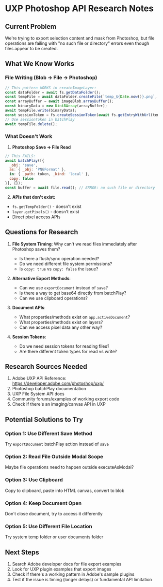 # UXP Photoshop API Research Notes

## Current Problem
We're trying to export selection content and mask from Photoshop, but file operations are failing with "no such file or directory" errors even though files appear to be created.

## What We Know Works

### File Writing (Blob → File → Photoshop)
```javascript
// This pattern WORKS in createImageLayer:
const dataFolder = await fs.getDataFolder();
const tempFile = await dataFolder.createFile(`temp_${Date.now()}.png`, { overwrite: true });
const arrayBuffer = await imageBlob.arrayBuffer();
const binaryData = new Uint8Array(arrayBuffer);
await tempFile.write(binaryData);
const sessionToken = fs.createSessionToken(await fs.getEntryWithUrl(tempFile.nativePath));
// Use sessionToken in batchPlay
await tempFile.delete();
```

### What Doesn't Work

1. **Photoshop Save → File Read**
```javascript
// This FAILS:
await batchPlay([{
  _obj: 'save',
  as: { _obj: 'PNGFormat' },
  in: { _path: token, _kind: 'local' },
  copy: false
}], {});
const buffer = await file.read(); // ERROR: no such file or directory
```

2. **APIs that don't exist:**
- `fs.getTempFolder()` - doesn't exist
- `layer.getPixels()` - doesn't exist
- Direct pixel access APIs

## Questions for Research

1. **File System Timing**: Why can't we read files immediately after Photoshop saves them?
   - Is there a flush/sync operation needed?
   - Do we need different file system permissions?
   - Is `copy: true` vs `copy: false` the issue?

2. **Alternative Export Methods**: 
   - Can we use `exportDocument` instead of `save`?
   - Is there a way to get base64 directly from batchPlay?
   - Can we use clipboard operations?

3. **Document APIs**:
   - What properties/methods exist on `app.activeDocument`?
   - What properties/methods exist on layers?
   - Can we access pixel data any other way?

4. **Session Tokens**:
   - Do we need session tokens for reading files?
   - Are there different token types for read vs write?

## Research Sources Needed

1. Adobe UXP API Reference: https://developer.adobe.com/photoshop/uxp/
2. Photoshop batchPlay documentation
3. UXP File System API docs
4. Community forums/examples of working export code
5. Check if there's an imaging/canvas API in UXP

## Potential Solutions to Try

### Option 1: Use Different Save Method
Try `exportDocument` batchPlay action instead of `save`

### Option 2: Read File Outside Modal Scope
Maybe file operations need to happen outside executeAsModal?

### Option 3: Use Clipboard
Copy to clipboard, paste into HTML canvas, convert to blob

### Option 4: Keep Document Open
Don't close document, try to access it differently

### Option 5: Use Different File Location
Try system temp folder or user documents folder

## Next Steps
1. Search Adobe developer docs for file export examples
2. Look for UXP plugin examples that export images
3. Check if there's a working pattern in Adobe's sample plugins
4. Test if the issue is timing (longer delays) or fundamental API limitation
